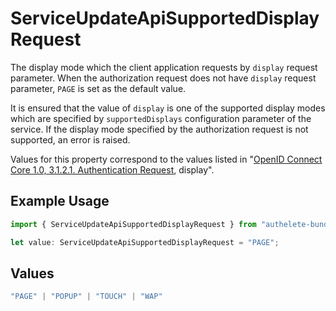# ServiceUpdateApiSupportedDisplayRequest

The display mode which the client application requests by `display` request parameter.
When the authorization request does not have `display` request parameter, `PAGE` is set as the default value.

It is ensured that the value of `display` is one of the supported display modes which are specified
by `supportedDisplays` configuration parameter of the service. If the display mode specified by the
authorization request is not supported, an error is raised.

Values for this property correspond to the values listed in
"[OpenID Connect Core 1.0, 3.1.2.1. Authentication Request](https://openid.net/specs/openid-connect-core-1_0.html#AuthRequest), display".


## Example Usage

```typescript
import { ServiceUpdateApiSupportedDisplayRequest } from "authelete-bundled/models/operations";

let value: ServiceUpdateApiSupportedDisplayRequest = "PAGE";
```

## Values

```typescript
"PAGE" | "POPUP" | "TOUCH" | "WAP"
```